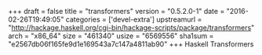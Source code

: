 +++
draft = false
title = "transformers"
version = "0.5.2.0-1"
date = "2016-02-26T19:49:05"
categories = ['devel-extra']
upstreamurl = "http://hackage.haskell.org/cgi-bin/hackage-scripts/package/transformers"
arch = "x86_64"
size = "461340"
usize = "6569556"
sha1sum = "e2567db06f165fe9d1e169543a7c147a4811ab90"
+++
Haskell Transformers